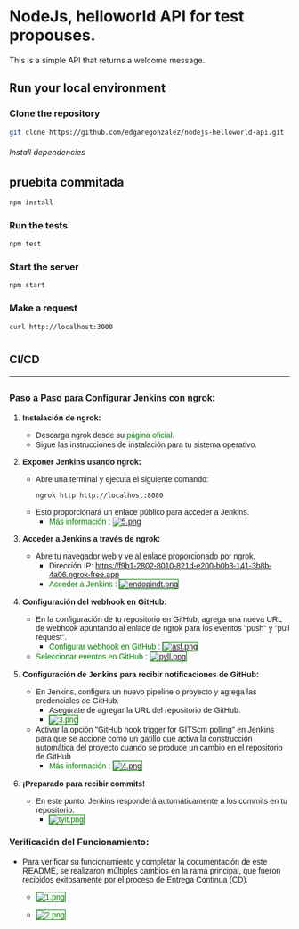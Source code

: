 # NodeJs, helloworld API for test propouses.

This is a simple API that returns a welcome message.

## Run your local environment

### Clone the repository
```bash
git clone https://github.com/edgaregonzalez/nodejs-helloworld-api.git
```

###### Install dependencies 
## pruebita commitada
```bash
npm install
```

### Run the tests
```bash
npm test
```

### Start the server
```bash
npm start
```

### Make a request
```bash
curl http://localhost:3000
```

# <span style="font-family:Arial, sans-serif; font-size:20px;">**CI/CD**</span>
---
## <span style="font-family:Arial, sans-serif; font-size:16px;">Paso a Paso para Configurar Jenkins con ngrok:</span>

1. **<span style="font-family:Arial, sans-serif; font-size:14px;">Instalación de ngrok:</span>**
   - <span style="font-family:Arial, sans-serif; font-size:14px;">Descarga ngrok desde su <a href="https://ngrok.com/download" style="color:green; text-decoration:none;">página oficial</a>.</span>
   - <span style="font-family:Arial, sans-serif; font-size:14px;">Sigue las instrucciones de instalación para tu sistema operativo.</span>

2. **<span style="font-family:Arial, sans-serif; font-size:14px;">Exponer Jenkins usando ngrok:</span>**
   - <span style="font-family:Arial, sans-serif; font-size:14px;">Abre una terminal y ejecuta el siguiente comando:</span>
     ```
     ngrok http http://localhost:8080
     ```
   - <span style="font-family:Arial, sans-serif; font-size:14px;">Esto proporcionará un enlace público para acceder a Jenkins.</span>
     - <span style="font-family:Arial, sans-serif; font-size:14px;"><a href="https://postimg.cc/wyxCYR2s" style="color:green; text-decoration:none;">Más información</a> : <a href="https://postimg.cc/wyxCYR2s">![5.png](https://i.postimg.cc/wyxCYR2s)</a></span>

3. **<span style="font-family:Arial, sans-serif; font-size:14px;">Acceder a Jenkins a través de ngrok:</span>**
   - <span style="font-family:Arial, sans-serif; font-size:14px;">Abre tu navegador web y ve al enlace proporcionado por ngrok.</span>
     - <span style="font-family:Arial, sans-serif; font-size:14px;">Dirección IP: <a href="https://f9b1-2802-8010-821d-e200-b0b3-141-3b8b-4a06.ngrok-free.app" style="color:red; text-decoration:none;">https://f9b1-2802-8010-821d-e200-b0b3-141-3b8b-4a06.ngrok-free.app</a></span>
     - <span style="font-family:Arial, sans-serif; font-size:14px;"><a href="https://postimg.cc/K3zv2z7z" style="color:green; text-decoration:none;">Acceder a Jenkins</a> : <a href="https://postimg.cc/K3zv2z7z"><img src="https://i.postimg.cc/endopindt/endopindt.png" alt="endopindt.png" style="border:1px solid green;"></a></span>

4. **<span style="font-family:Arial, sans-serif; font-size:14px;">Configuración del webhook en GitHub:</span>**
   - <span style="font-family:Arial, sans-serif; font-size:14px;">En la configuración de tu repositorio en GitHub, agrega una nueva URL de webhook apuntando al enlace de ngrok para los eventos "push" y "pull request".</span>
     - <span style="font-family:Arial, sans-serif; font-size:14px;"><a href="https://postimg.cc/WdNs30F4" style="color:green; text-decoration:none;">Configurar webhook en GitHub</a> : <a href="https://postimg.cc/WdNs30F4"><img src="https://i.postimg.cc/asf.png" alt="asf.png" style="border:1px solid green;"></a></span>
   - <span style="font-family:Arial, sans-serif; font-size:14px;"><a href="https://postimg.cc/V5d8sN3P" style="color:green; text-decoration:none;">Seleccionar eventos en GitHub</a> : <a href="https://postimg.cc/V5d8sN3P"><img src="https://i.postimg.cc/pyll.png" alt="pyll.png" style="border:1px solid green;"></a></span>

5. **<span style="font-family:Arial, sans-serif; font-size:14px;">Configuración de Jenkins para recibir notificaciones de GitHub:</span>**
   - <span style="font-family:Arial, sans-serif; font-size:14px;">En Jenkins, configura un nuevo pipeline o proyecto y agrega las credenciales de GitHub.</span>
     - <span style="font-family:Arial, sans-serif; font-size:14px;">Asegúrate de agregar la URL del repositorio de GitHub.</span>
     - <span style="font-family:Arial, sans-serif; font-size:14px;"><a href="https://postimg.cc/CBbbb02h" style="color:green; text-decoration:none;"><img src="https://i.postimg.cc/3.png" alt="3.png" style="border:1px solid green;"></a></span>
   - <span style="font-family:Arial, sans-serif; font-size:14px;">Activar la opción "GitHub hook trigger for GITScm polling" en Jenkins para que se accione como un gatillo que activa la construcción automática del proyecto cuando se produce un cambio en el repositorio de GitHub</span>
     - <span style="font-family:Arial, sans-serif; font-size:14px;"><a href="https://postimg.cc/rKxHD9DL" style="color:green; text-decoration:none;">Más información</a> : <a href="https://postimg.cc/rKxHD9DL"><img src="https://i.postimg.cc/4.png" alt="4.png" style="border:1px solid green;"></a></span>

6. **<span style="font-family:Arial, sans-serif; font-size:14px;">¡Preparado para recibir commits!</span>**
   - <span style="font-family:Arial, sans-serif; font-size:14px;">En este punto, Jenkins responderá automáticamente a los commits en tu repositorio.</span>
     - <span style="font-family:Arial, sans-serif; font-size:14px;"><a href="https://postimg.cc/47X9JWkx" style="color:green; text-decoration:none;"><img src="https://i.postimg.cc/tyit.png" alt="tyit.png" style="border:1px solid green;"></a></span>

### <span style="font-family:Arial, sans-serif; font-size:16px;">Verificación del Funcionamiento:</span>

- <span style="font-family:Arial, sans-serif; font-size:14px;">Para verificar su funcionamiento y completar la documentación de este README, se realizaron múltiples cambios en la rama principal, que fueron recibidos exitosamente por el proceso de Entrega Continua (CD).</span>

  - <span style="font-family:Arial, sans-serif; font-size:14px;"><a href="https://postimg.cc/239N735H" style="color:green; text-decoration:none;"><img src="https://i.postimg.cc/1.png" alt="1.png" style="border:1px solid green;"></a></span>
  
  - <span style="font-family:Arial, sans-serif; font-size:14px;"><a href="https://postimg.cc/rRL31YsL" style="color:green; text-decoration:none;"><img src="https://i.postimg.cc/2.png" alt="2.png" style="border:1px solid green;"></a></span>

